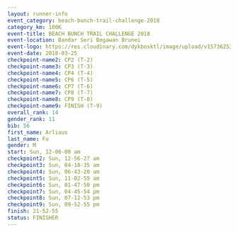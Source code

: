```yaml
---
layout: runner-info 
event_category: beach-bunch-trail-challenge-2018 
category_km: 100K 
event-title: BEACH BUNCH TRAIL CHALLENGE 2018 
event-location: Bandar Seri Begawan Brunei 
event-logo: https://res.cloudinary.com/dykbosktl/image/upload/v1573625354/Logo/Logo_qug4sc.jpg 
event-date: 2018-03-25 
checkpoint-name2: CP2 (T-2) 
checkpoint-name3: CP3 (T-3) 
checkpoint-name4: CP4 (T-4) 
checkpoint-name5: CP6 (T-5) 
checkpoint-name6: CP7 (T-6) 
checkpoint-name7: CP8 (T-7) 
checkpoint-name8: CP9 (T-8) 
checkpoint-name9: FINISH (T-9) 
overall_rank: 14
gender_rank: 11
bib: 56
first_name: Arliaus
last_name: Fu
gender: M
start: Sun, 12-00-00 am
checkpoint2: Sun, 12-56-27 am
checkpoint3: Sun, 04-18-35 am
checkpoint4: Sun, 06-43-20 am
checkpoint5: Sun, 11-02-55 am
checkpoint6: Sun, 01-47-50 pm
checkpoint7: Sun, 04-45-54 pm
checkpoint8: Sun, 07-12-53 pm
checkpoint9: Sun, 09-52-55 pm
finish: 21-52-55
status: FINISHER
---
```

